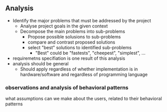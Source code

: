 ## Analysis

* Identify the major problems that must be addressed by the project
	* Analyse project goals in the given context
	* Decompose the main problems into sub-problems
		* Propose possible solusions to sub-problems
		* compare and contrast proposed solutions
		* select "best" solutions to identified sub-problems
			* "Best" could be "fastests", "cheepest", "simplest", ...
* requiremetns specifiation is one result of this analysis
* analysis should be general
	* Should apply regardless of whether implementation is in hardware/software and regardless of programming language

### observations and analysis of behavioral patterns
what assumptions can we make about the users, related to their behavioral patterns
